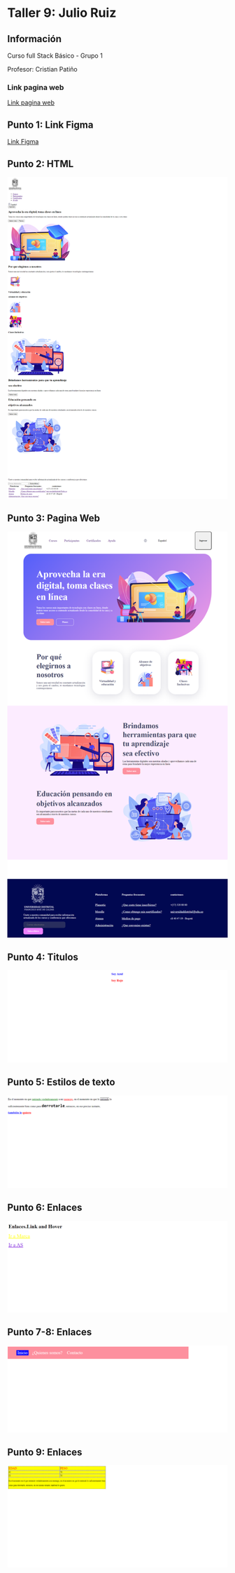 <h1> Taller 9: Julio Ruiz </h1>

<h2>Información</h2>
<p> Curso full Stack Básico - Grupo 1 </p>
<p> Profesor: Cristian Patiño </p>

<h3>Link pagina web</h3>
<a href="https://julioal1000.github.io/taller-9-full-stack/" target="_blanck">Link pagina web</a>

<h2>Punto 1: Link Figma</h2>
<a href="https://www.figma.com/file/063pXV8b889AXZJd9JjbTt/JULIO-RUIZ-ejercicio-figma?type=design&node-id=4%3A249&t=D9RMxGEwgqapGEJ9-1">Link Figma</a>

<h2> Punto 2: HTML</h2>
<img src="/publics/images/punto2.png"
alt="punto2">

<h2> Punto 3: Pagina Web</h2>
<img src="/publics/images/punto 3.png"
alt="punto3">

<h2> Punto 4: Titulos</h2>
<img src="/publics/images/punto 4.png" 
alt="punto4">

<h2> Punto 5: Estilos de texto</h2>
<img src="/publics/images/punto 5.png" 
alt="punto5">

<h2> Punto 6: Enlaces </h2>
<img src="/publics/images/punto 6.png" 
alt="punto6">

<h2> Punto 7-8: Enlaces </h2>
<img src="/publics/images/punto 7.png" 
alt="punto7">

<h2> Punto 9: Enlaces </h2>
<img src="/publics/images/punto 9.png" 
alt="punto9">